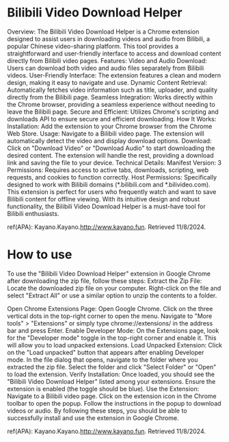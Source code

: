 # Bilibili Video Download Helper
Overview:
The Bilibili Video Download Helper is a Chrome extension designed to assist users in downloading videos and audio from Bilibili, a popular Chinese video-sharing platform. This tool provides a straightforward and user-friendly interface to access and download content directly from Bilibili video pages.
Features:
Video and Audio Download: Users can download both video and audio files separately from Bilibili videos.
User-Friendly Interface: The extension features a clean and modern design, making it easy to navigate and use.
Dynamic Content Retrieval: Automatically fetches video information such as title, uploader, and quality directly from the Bilibili page.
Seamless Integration: Works directly within the Chrome browser, providing a seamless experience without needing to leave the Bilibili page.
Secure and Efficient: Utilizes Chrome's scripting and downloads API to ensure secure and efficient downloading.
How It Works:
Installation: Add the extension to your Chrome browser from the Chrome Web Store.
Usage: Navigate to a Bilibili video page. The extension will automatically detect the video and display download options.
Download: Click on "Download Video" or "Download Audio" to start downloading the desired content. The extension will handle the rest, providing a download link and saving the file to your device.
Technical Details:
Manifest Version: 3
Permissions: Requires access to active tabs, downloads, scripting, web requests, and cookies to function correctly.
Host Permissions: Specifically designed to work with Bilibili domains (*.bilibili.com and *.bilivideo.com).
This extension is perfect for users who frequently watch and want to save Bilibili content for offline viewing. With its intuitive design and robust functionality, the Bilibili Video Download Helper is a must-have tool for Bilibili enthusiasts.

ref(APA): Kayano.Kayano.http://www.kayano.fun. Retrieved 11/8/2024.

# How to use

To use the "Bilibili Video Download Helper" extension in Google Chrome after downloading the zip file, follow these steps:
Extract the Zip File:
Locate the downloaded zip file on your computer.
Right-click on the file and select "Extract All" or use a similar option to unzip the contents to a folder.

Open Chrome Extensions Page:
Open Google Chrome.
Click on the three vertical dots in the top-right corner to open the menu.
Navigate to "More tools" > "Extensions" or simply type chrome://extensions/ in the address bar and press Enter.
Enable Developer Mode:
On the Extensions page, look for the "Developer mode" toggle in the top-right corner and enable it. This will allow you to load unpacked extensions.
Load Unpacked Extension:
Click on the "Load unpacked" button that appears after enabling Developer mode.
In the file dialog that opens, navigate to the folder where you extracted the zip file.
Select the folder and click "Select Folder" or "Open" to load the extension.
Verify Installation:
Once loaded, you should see the "Bilibili Video Download Helper" listed among your extensions.
Ensure the extension is enabled (the toggle should be blue).
Use the Extension:
Navigate to a Bilibili video page.
Click on the extension icon in the Chrome toolbar to open the popup.
Follow the instructions in the popup to download videos or audio.
By following these steps, you should be able to successfully install and use the extension in Google Chrome.

ref(APA): Kayano.Kayano.http://www.kayano.fun. Retrieved 11/8/2024.
